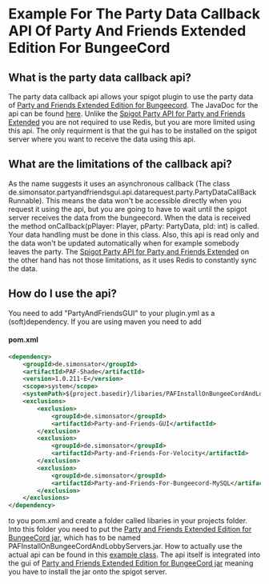 # Example For The Party Data Callback API Of Party And Friends Extended Edition For BungeeCord
## What is the party data callback api?
The party data callback api allows your spigot plugin to use the party data of [Party and Friends Extended Edition for Bungeecord](https://www.spigotmc.org/resources/party-and-friends-extended-edition-for-bungeecord-velocity-supports-1-7-1-16-4.10123/). The JavaDoc for the api can be found [here](https://simonsator.de/JavaDoc/SpigotPartyDataCallbackApi/index.html). Unlike the [Spigot Party API for Party and Friends Extended](https://www.spigotmc.org/resources/spigot-party-api-for-party-and-friends-extended-redisbungee-requiered.39751/) you are not required to use Redis, but you are more limited using this api. The only requirment is that the gui has to be installed on the spigot server where you want to receive the data using this api.
## What are the limitations of the callback api?
As the name suggests it uses an asynchronous callback (The class de.simonsator.partyandfriendsgui.api.datarequest.party.PartyDataCallBackRunnable). This means the data won't be accessible directly when you request it using the api, but you are going to have to wait until the spigot server receives the data from the bungeecord. When the data is received the method onCallback(pPlayer: Player, pParty: PartyData, pId: int) is called. Your data handling must be done in this class. Also, this api is read only and the data won't be updated automatically when for example somebody leaves the party. The [Spigot Party API for Party and Friends Extended](https://www.spigotmc.org/resources/spigot-party-api-for-party-and-friends-extended-redisbungee-requiered.39751/) on the other hand has not those limitations, as it uses Redis to constantly sync the data. 
## How do I use the api?
You need to add "PartyAndFriendsGUI" to your plugin.yml as a (soft)dependency. If you are using maven you need to add 
#### pom.xml

```xml
<dependency>
	<groupId>de.simonsator</groupId>
	<artifactId>PAF-Shade</artifactId>
	<version>1.0.211-E</version>
	<scope>system</scope>
	<systemPath>${project.basedir}/libaries/PAFInstallOnBungeeCordAndLobbyServers.jar</systemPath>
	<exclusions>
		<exclusion>
			<groupId>de.simonsator</groupId>
			<artifactId>Party-and-Friends-GUI</artifactId>
		</exclusion>
		<exclusion>
			<groupId>de.simonsator</groupId>
			<artifactId>Party-and-Friends-For-Velocity</artifactId>
		</exclusion>
		<exclusion>
			<groupId>de.simonsator</groupId>
			<artifactId>Party-and-Friends-For-Bungeecord-MySQL</artifactId>
		</exclusion>
	</exclusions>
</dependency>
```
to you pom.xml and create a folder called libaries in your projects folder. Into this folder you need to put the [Party and Friends Extended Edition for BungeeCord jar](https://www.spigotmc.org/resources/party-and-friends-extended-edition-for-bungeecord-velocity-supports-1-7-1-16-4.10123/), which has to be named PAFInstallOnBungeeCordAndLobbyServers.jar. How to actually use the actual api can be found in this [example class](https://github.com/Simonsator/Example-For-Spigot-Party-Data-Callback-API/blob/main/src/main/java/de/simonsator/partyandfriends/apiexample/ExamplePlugin.java). The api itself is integrated into the gui of [Party and Friends Extended Edition for BungeeCord jar](https://www.spigotmc.org/resources/party-and-friends-extended-edition-for-bungeecord-velocity-supports-1-7-1-16-4.10123/) meaning you have to install the jar onto the spigot server.
